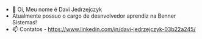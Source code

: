 - 👋 Oi, Meu nome é Davi Jedrzejczyk
- Atualmente possuo o cargo de desnvolvedor aprendiz na Benner Sistemas!
- 📫 Contatos - https://www.linkedin.com/in/davi-jedrzejczyk-03b22a245/ 


